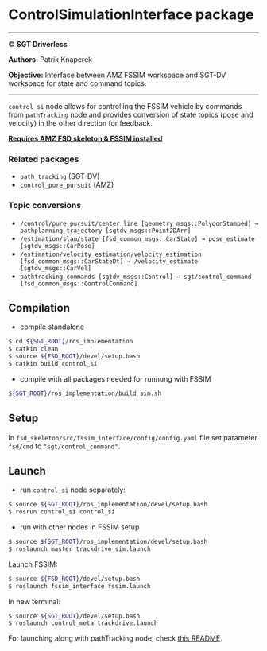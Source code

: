 # **ControlSimulationInterface package**

___

© **SGT Driverless**

**Authors:** Patrik Knaperek

**Objective:** Interface between AMZ FSSIM workspace and SGT-DV workspace for state and command topics.

___

`control_si` node allows for controlling the FSSIM vehicle by commands from `pathTracking` node and provides conversion of state topics (pose and velocity) in the other direction for feedback.

**[Requires AMZ FSD skeleton & FSSIM installed](https://gitlab.com/sgt-driverless/simulation/fsd_skeleton/-/blob/master/README.md)**

### Related packages
* `path_tracking` (SGT-DV)
* `control_pure_pursuit` (AMZ)

### Topic conversions
* `/control/pure_pursuit/center_line [geometry_msgs::PolygonStamped] → pathplanning_trajectory [sgtdv_msgs::Point2DArr]`
* `/estimation/slam/state [fsd_common_msgs::CarState] → pose_estimate [sgtdv_msgs::CarPose]` 
* `/estimation/velocity_estimation/velocity_estimation [fsd_common_msgs::CarStateDt] → /velocity_estimate [sgtdv_msgs::CarVel]`
* `pathtracking_commands [sgtdv_msgs::Control] → sgt/control_command [fsd_common_msgs::ControlCommand]`

## Compilation
* compile standalone
```sh
$ cd ${SGT_ROOT}/ros_implementation
$ catkin clean
$ source ${FSD_ROOT}/devel/setup.bash
$ catkin build control_si
```
* compile with all packages needed for runnung with FSSIM
```sh
${SGT_ROOT}/ros_implementation/build_sim.sh
```
## Setup
In `fsd_skeleton/src/fssim_interface/config/config.yaml` file set parameter `fsd/cmd` to `"sgt/control_command"`.

## Launch
* run `control_si` node separately:
```sh
$ source ${SGT_ROOT}/ros_implementation/devel/setup.bash
$ rosrun control_si control_si
```
* run with other nodes in FSSIM setup
```sh
$ source ${SGT_ROOT}/ros_implementation/devel/setup.bash
$ roslaunch master trackdrive_sim.launch
```

Launch FSSIM:

```sh
$ source ${FSD_ROOT}/devel/setup.bash
$ roslaunch fssim_interface fssim.launch
```
In new terminal:
```sh
$ source ${SGT_ROOT}/devel/setup.bash
$ roslaunch control_meta trackdrive.launch
```

For launching along with pathTracking node, check [this README](../../path_tracking/README.md).